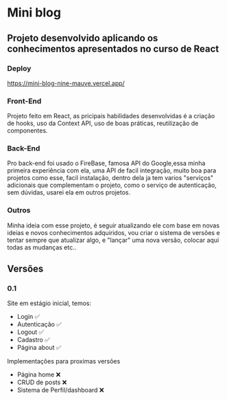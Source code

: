 # Mini blog

## Projeto desenvolvido aplicando os conhecimentos apresentados no curso de React

### Deploy
https://mini-blog-nine-mauve.vercel.app/

### Front-End
Projeto feito em React, as pricipais habilidades desenvolvidas é a criação de hooks, uso da Context API, uso de boas práticas, reutilização de componentes.

### Back-End
Pro back-end foi usado o FireBase, famosa API do Google,essa minha primeira experiência com ela, uma API de facil integração, muito boa para projetos como esse,
facil instalação, dentro dela ja tem varios "serviços" adicionais que complementam o projeto, como o serviço de autenticação, sem dúvidas, usarei ela em outros projetos.

### Outros
Minha ideia com esse projeto, é seguir atualizando ele com base em novas ideias e novos conhecimentos adquiridos, vou criar o sistema de versões e tentar sempre que atualizar algo, e "lançar" uma nova versão,
colocar aqui todas as mudanças etc..

## Versões

### 0.1

Site em estágio inicial, temos:
- Login :white_check_mark:
- Autenticação  :white_check_mark:
- Logout :white_check_mark:
- Cadastro :white_check_mark:
- Página about :white_check_mark:

Implementações para proximas versões

- Página home  :x:
- CRUD de posts :x:
- Sistema de Perfil/dashboard :x:
